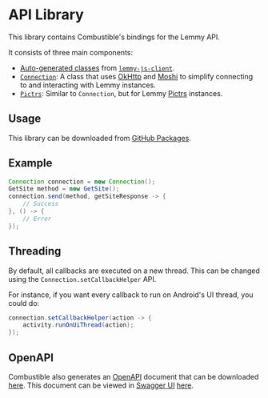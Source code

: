 # API Library
This library contains Combustible's bindings for the Lemmy API.

It consists of three main components:
- [Auto-generated classes](https://thebrokenrail.github.io/Combustible/com/thebrokenrail/combustible/api/method/package-summary.html) from [`lemmy-js-client`](https://github.com/LemmyNet/lemmy-js-client).
- [`Connection`](https://thebrokenrail.github.io/Combustible/com/thebrokenrail/combustible/api/Connection.html): A class that uses [OkHttp](https://github.com/square/okhttp) and [Moshi](https://github.com/square/moshi) to simplify connecting to and interacting with Lemmy instances.
- [`Pictrs`](https://thebrokenrail.github.io/Combustible/com/thebrokenrail/combustible/api/Pictrs.html): Similar to `Connection`, but for Lemmy [Pictrs](https://crates.io/crates/pict-rs) instances.

## Usage
This library can be downloaded from [GitHub Packages](https://github.com/TheBrokenRail/Combustible/packages/1947148).

## Example
```java
Connection connection = new Connection();
GetSite method = new GetSite();
connection.send(method, getSiteResponse -> {
    // Success
}, () -> {
    // Error
});
```

## Threading
By default, all callbacks are executed on a new thread. This can be changed using the `Connection.setCallbackHelper` API.

For instance, if you want every callback to run on Android's UI thread, you could do:
```java
connection.setCallbackHelper(action -> {
    activity.runOnUiThread(action);
});
```

## OpenAPI
Combustible also generates an [OpenAPI](https://www.openapis.org/) document that can be downloaded [here](https://thebrokenrail.github.io/Combustible/openapi.json). This document can be viewed in [Swagger UI](https://github.com/swagger-api/swagger-ui) [here](https://petstore.swagger.io/?url=https%3A%2F%2Fthebrokenrail.github.io%2FCombustible%2Fopenapi.json).
